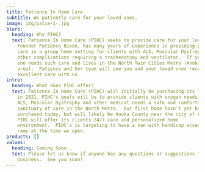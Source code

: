 ```yaml
---
title: Patience In Home Care
subtitle: We patiently care for your loved ones.
image: img/patie-1-.jpg
blurb:
  heading: Why PIHC?
  text: Patience In Home Care (PIHC) seeks to provide care for your loved ones.
    Founder Patience Nixon, has many years of experience in providing personal
    care in a group home setting for clients with ALS, Muscular Dystrophy and
    other complications requiring a tracheostomy and ventilator.  If your loved
    one needs such care and lives in the North Twin Cities Metro (Anoka County
    area).  Patience and her team will see you and your loved ones receive this
    excellent care with us.
intro:
  heading: What does PIHC offer?
  text: Patience In Home Care (PIHC) will initially be purchasing its first home
    in 2021. PIHC's goals will be to provide clients with oxygen needs such as
    ALS, Muscular Dystrophy and other medical needs a safe and comfortable
    sanctuary of care in the North Metro.  Our first home hasn't yet been
    purchased today, but will likely be Anoka County near the city of Andover.
    PIHC will offer its clients 24/7 care and personalized home
    environment.  PIHC's is targeting to have a van with handicap accessable
    ramp at the time we open.
products: []
values:
  heading: Coming Soon..
  text: Please let us know if anyone has any questions or suggestions for our new
    business.  See you soon!
---
```

